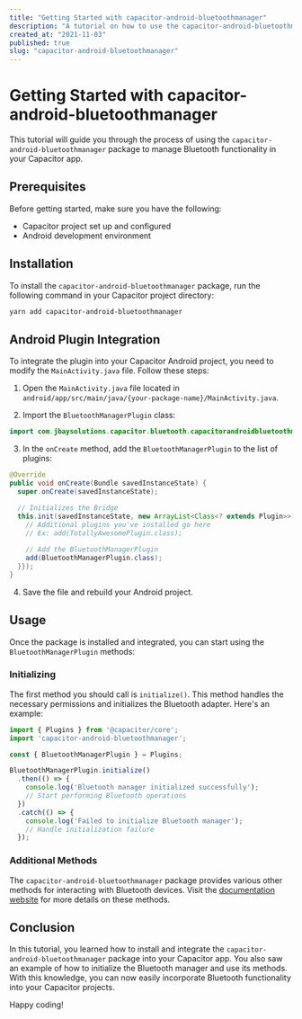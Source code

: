 ```yaml
---
title: "Getting Started with capacitor-android-bluetoothmanager"
description: "A tutorial on how to use the capacitor-android-bluetoothmanager package for Bluetooth management in Capacitor"
created_at: "2021-11-03"
published: true
slug: "capacitor-android-bluetoothmanager"
---
```


# Getting Started with capacitor-android-bluetoothmanager

This tutorial will guide you through the process of using the `capacitor-android-bluetoothmanager` package to manage Bluetooth functionality in your Capacitor app.

## Prerequisites

Before getting started, make sure you have the following:

- Capacitor project set up and configured
- Android development environment

## Installation

To install the `capacitor-android-bluetoothmanager` package, run the following command in your Capacitor project directory:

```bash
yarn add capacitor-android-bluetoothmanager
```

## Android Plugin Integration

To integrate the plugin into your Capacitor Android project, you need to modify the `MainActivity.java` file. Follow these steps:

1. Open the `MainActivity.java` file located in `android/app/src/main/java/{your-package-name}/MainActivity.java`.

2. Import the `BluetoothManagerPlugin` class:

```java
import com.jbaysolutions.capacitor.bluetooth.capacitorandroidbluetoothmanager.BluetoothManagerPlugin;
```

3. In the `onCreate` method, add the `BluetoothManagerPlugin` to the list of plugins:

```java
@Override
public void onCreate(Bundle savedInstanceState) {
  super.onCreate(savedInstanceState);

  // Initializes the Bridge
  this.init(savedInstanceState, new ArrayList<Class<? extends Plugin>>() {{
    // Additional plugins you've installed go here
    // Ex: add(TotallyAwesomePlugin.class);
    
    // Add the BluetoothManagerPlugin
    add(BluetoothManagerPlugin.class);
  }});
}
```

4. Save the file and rebuild your Android project.

## Usage

Once the package is installed and integrated, you can start using the `BluetoothManagerPlugin` methods:

### Initializing

The first method you should call is `initialize()`. This method handles the necessary permissions and initializes the Bluetooth adapter. Here's an example:

```javascript
import { Plugins } from '@capacitor/core';
import 'capacitor-android-bluetoothmanager';

const { BluetoothManagerPlugin } = Plugins;

BluetoothManagerPlugin.initialize()
  .then(() => {
    console.log('Bluetooth manager initialized successfully');
    // Start performing Bluetooth operations
  })
  .catch(() => {
    console.log('Failed to initialize Bluetooth manager');
    // Handle initialization failure
  });
```

### Additional Methods

The `capacitor-android-bluetoothmanager` package provides various other methods for interacting with Bluetooth devices. Visit the [documentation website](https://jbaysolutions.github.io/capacitor-android-bluetoothmanager/) for more details on these methods.

## Conclusion

In this tutorial, you learned how to install and integrate the `capacitor-android-bluetoothmanager` package into your Capacitor app. You also saw an example of how to initialize the Bluetooth manager and use its methods. With this knowledge, you can now easily incorporate Bluetooth functionality into your Capacitor projects.

Happy coding!